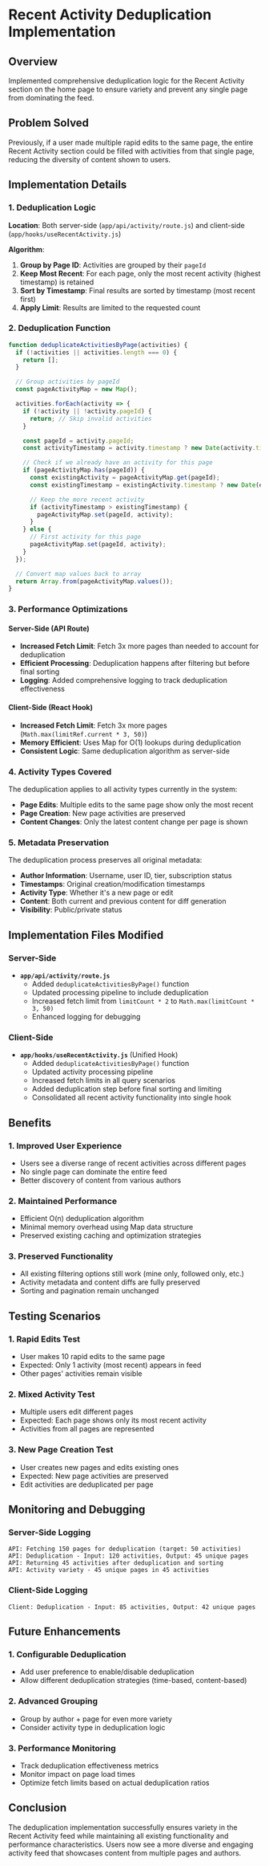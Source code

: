# Recent Activity Deduplication Implementation

## Overview
Implemented comprehensive deduplication logic for the Recent Activity section on the home page to ensure variety and prevent any single page from dominating the feed.

## Problem Solved
Previously, if a user made multiple rapid edits to the same page, the entire Recent Activity section could be filled with activities from that single page, reducing the diversity of content shown to users.

## Implementation Details

### 1. Deduplication Logic
**Location**: Both server-side (`app/api/activity/route.js`) and client-side (`app/hooks/useRecentActivity.js`)

**Algorithm**:
1. **Group by Page ID**: Activities are grouped by their `pageId`
2. **Keep Most Recent**: For each page, only the most recent activity (highest timestamp) is retained
3. **Sort by Timestamp**: Final results are sorted by timestamp (most recent first)
4. **Apply Limit**: Results are limited to the requested count

### 2. Deduplication Function
```javascript
function deduplicateActivitiesByPage(activities) {
  if (!activities || activities.length === 0) {
    return [];
  }

  // Group activities by pageId
  const pageActivityMap = new Map();

  activities.forEach(activity => {
    if (!activity || !activity.pageId) {
      return; // Skip invalid activities
    }

    const pageId = activity.pageId;
    const activityTimestamp = activity.timestamp ? new Date(activity.timestamp).getTime() : 0;

    // Check if we already have an activity for this page
    if (pageActivityMap.has(pageId)) {
      const existingActivity = pageActivityMap.get(pageId);
      const existingTimestamp = existingActivity.timestamp ? new Date(existingActivity.timestamp).getTime() : 0;

      // Keep the more recent activity
      if (activityTimestamp > existingTimestamp) {
        pageActivityMap.set(pageId, activity);
      }
    } else {
      // First activity for this page
      pageActivityMap.set(pageId, activity);
    }
  });

  // Convert map values back to array
  return Array.from(pageActivityMap.values());
}
```

### 3. Performance Optimizations

#### Server-Side (API Route)
- **Increased Fetch Limit**: Fetch 3x more pages than needed to account for deduplication
- **Efficient Processing**: Deduplication happens after filtering but before final sorting
- **Logging**: Added comprehensive logging to track deduplication effectiveness

#### Client-Side (React Hook)
- **Increased Fetch Limit**: Fetch 3x more pages (`Math.max(limitRef.current * 3, 50)`)
- **Memory Efficient**: Uses Map for O(1) lookups during deduplication
- **Consistent Logic**: Same deduplication algorithm as server-side

### 4. Activity Types Covered
The deduplication applies to all activity types currently in the system:
- **Page Edits**: Multiple edits to the same page show only the most recent
- **Page Creation**: New page activities are preserved
- **Content Changes**: Only the latest content change per page is shown

### 5. Metadata Preservation
The deduplication process preserves all original metadata:
- **Author Information**: Username, user ID, tier, subscription status
- **Timestamps**: Original creation/modification timestamps
- **Activity Type**: Whether it's a new page or edit
- **Content**: Both current and previous content for diff generation
- **Visibility**: Public/private status

## Implementation Files Modified

### Server-Side
- **`app/api/activity/route.js`**
  - Added `deduplicateActivitiesByPage()` function
  - Updated processing pipeline to include deduplication
  - Increased fetch limit from `limitCount * 2` to `Math.max(limitCount * 3, 50)`
  - Enhanced logging for debugging

### Client-Side
- **`app/hooks/useRecentActivity.js`** (Unified Hook)
  - Added `deduplicateActivitiesByPage()` function
  - Updated activity processing pipeline
  - Increased fetch limits in all query scenarios
  - Added deduplication step before final sorting and limiting
  - Consolidated all recent activity functionality into single hook

## Benefits

### 1. **Improved User Experience**
- Users see a diverse range of recent activities across different pages
- No single page can dominate the entire feed
- Better discovery of content from various authors

### 2. **Maintained Performance**
- Efficient O(n) deduplication algorithm
- Minimal memory overhead using Map data structure
- Preserved existing caching and optimization strategies

### 3. **Preserved Functionality**
- All existing filtering options still work (mine only, followed only, etc.)
- Activity metadata and content diffs are fully preserved
- Sorting and pagination remain unchanged

## Testing Scenarios

### 1. **Rapid Edits Test**
- User makes 10 rapid edits to the same page
- Expected: Only 1 activity (most recent) appears in feed
- Other pages' activities remain visible

### 2. **Mixed Activity Test**
- Multiple users edit different pages
- Expected: Each page shows only its most recent activity
- Activities from all pages are represented

### 3. **New Page Creation Test**
- User creates new pages and edits existing ones
- Expected: New page activities are preserved
- Edit activities are deduplicated per page

## Monitoring and Debugging

### Server-Side Logging
```
API: Fetching 150 pages for deduplication (target: 50 activities)
API: Deduplication - Input: 120 activities, Output: 45 unique pages
API: Returning 45 activities after deduplication and sorting
API: Activity variety - 45 unique pages in 45 activities
```

### Client-Side Logging
```
Client: Deduplication - Input: 85 activities, Output: 42 unique pages
```

## Future Enhancements

### 1. **Configurable Deduplication**
- Add user preference to enable/disable deduplication
- Allow different deduplication strategies (time-based, content-based)

### 2. **Advanced Grouping**
- Group by author + page for even more variety
- Consider activity type in deduplication logic

### 3. **Performance Monitoring**
- Track deduplication effectiveness metrics
- Monitor impact on page load times
- Optimize fetch limits based on actual deduplication ratios

## Conclusion
The deduplication implementation successfully ensures variety in the Recent Activity feed while maintaining all existing functionality and performance characteristics. Users now see a more diverse and engaging activity feed that showcases content from multiple pages and authors.
